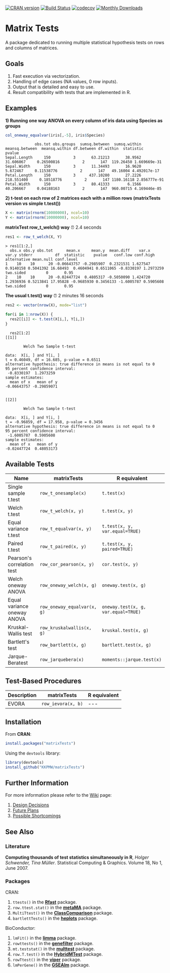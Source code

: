[![CRAN version](http://www.r-pkg.org/badges/version/matrixTests)](https://cran.r-project.org/package=matrixTests)
[![Build Status](https://travis-ci.com/KKPMW/matrixTests.svg?branch=master)](https://travis-ci.com/KKPMW/matrixTests)
[![codecov](https://codecov.io/gh/KKPMW/matrixTests/branch/master/graph/badge.svg)](https://codecov.io/gh/KKPMW/matrixTests)
[![Monthly Downloads](https://cranlogs.r-pkg.org/badges/matrixTests)](https://cranlogs.r-pkg.org/badges/matrixTests)

# Matrix Tests #

A package dedicated to running multiple statistical hypothesis tests on rows and columns of matrices.

## Goals ##

1. Fast execution via vectorization.
2. Handling of edge cases (NA values, 0 row inputs).
3. Output that is detailed and easy to use.
4. Result compatibility with tests that are implemented in R.

## Examples ##

**1) Running one way ANOVA on every column of iris data using Species as groups**

```r
col_oneway_equalvar(iris[,-5], iris$Species)
```
```
             obs.tot obs.groups  sumsq.between  sumsq.within  meansq.between  meansq.within df.between df.within  statistic       pvalue
Sepal.Length     150          3       63.21213       38.9562       31.606067     0.26500816          2       147  119.26450 1.669669e-31
Sepal.Width      150          3       11.34493       16.9620        5.672467     0.11538776          2       147   49.16004 4.492017e-17
Petal.Length     150          3      437.10280       27.2226      218.551400     0.18518776          2       147 1180.16118 2.856777e-91
Petal.Width      150          3       80.41333        6.1566       40.206667     0.04188163          2       147  960.00715 4.169446e-85
```

**2) t-test on each row of 2 matrices each with a million rows (matrixTests version vs simple t.test())**

```r
X <- matrix(rnorm(10000000), ncol=10)
Y <- matrix(rnorm(10000000), ncol=10)
```

**matrixTest row_t_welch() way** &#9200; 2.4 seconds

```r
res1 <- row_t_welch(X, Y)
```
```
> res1[1:2,]
  obs.x obs.y obs.tot      mean.x     mean.y  mean.diff    var.x     var.y stderr          df  statistic    pvalue   conf.low conf.high alternative mean.null conf.level
1    10    10      20 -0.06643757 -0.2985907  0.2321531 1.627547 0.9140158 0.5041392 16.68493  0.4604941 0.6511065 -0.8330197 1.2973259   two.sided         0       0.95
2    10    10      20 -0.02447724  0.4805317 -0.5050090 1.424720 1.2936936 0.5213841 17.95828 -0.9685930 0.3456133 -1.6005787 0.5905608   two.sided         0       0.95
```

**The usual t.test() way** &#9200; 2 minutes 16 seconds

```r
res2 <- vector(nrow(X), mode="list")

for(i in 1:nrow(X)) {
  res2[[i]] <- t.test(X[i,], Y[i,])
}
```

```
  res2[1:2]
[[1]]

        Welch Two Sample t-test

data:  X[i, ] and Y[i, ]
t = 0.46049, df = 16.685, p-value = 0.6511
alternative hypothesis: true difference in means is not equal to 0
95 percent confidence interval:
 -0.8330197  1.2973259
sample estimates:
  mean of x   mean of y
-0.06643757 -0.29859071


[[2]]

        Welch Two Sample t-test

data:  X[i, ] and Y[i, ]
t = -0.96859, df = 17.958, p-value = 0.3456
alternative hypothesis: true difference in means is not equal to 0
95 percent confidence interval:
 -1.6005787  0.5905608
sample estimates:
  mean of x   mean of y
-0.02447724  0.48053173
```

## Available Tests ##

|             Name                   |      matrixTests            |       R equivalent
|------------------------------------|-----------------------------|-------------------------------------
| Single sample t.test               | `row_t_onesample(x)`        | `t.test(x)`
| Welch t.test                       | `row_t_welch(x, y)`         | `t.test(x, y)`
| Equal variance t.test              | `row_t_equalvar(x, y)`      | `t.test(x, y, var.equal=TRUE)`
| Paired t.test                      | `row_t_paired(x, y)`        | `t.test(x, y, paired=TRUE)`
| Pearson's correlation test         | `row_cor_pearson(x, y)`     | `cor.test(x, y)`
| Welch oneway ANOVA                 | `row_oneway_welch(x, g)`    | `oneway.test(x, g)`
| Equal variance oneway ANOVA        | `row_oneway_equalvar(x, g)` | `oneway.test(x, g, var.equal=TRUE)`
| Kruskal-Wallis test                | `row_kruskalwallis(x, g)`   | `kruskal.test(x, g)`
| Bartlett's test                    | `row_bartlett(x, g)`        | `bartlett.test(x, g)`
| Jarque-Beratest                    | `row_jarquebera(x)`         | `moments::jarque.test(x)`

## Test-Based Procedures ##

|             Description            |      matrixTests            |       R equivalent
|------------------------------------|-----------------------------|-----------------------------------------
| EVORA                              | `row_ievora(x, b)`          | ---

## Installation ##

From **CRAN**:

```r
install.packages("matrixTests")
```

Using the `devtools` library:

```r
library(devtools)
install_github("KKPMW/matrixTests")
```

## Further Information ##

For more information please refer to the [Wiki](https://github.com/KKPMW/matrixTests/wiki) page:

1. [Design Decisions](https://github.com/KKPMW/matrixTests/wiki/Design-Decisions)
2. [Future Plans](https://github.com/KKPMW/matrixTests/wiki/Future-Plans)
3. [Possible Shortcomings](https://github.com/KKPMW/matrixTests/wiki/Possible-Shortcomings)

## See Also ##

### Literature ###

**Computing thousands of test statistics simultaneously in R**,
*Holger Schwender, Tina Müller*. Statistical Computing & Graphics. Volume 18, No 1, June 2007.

### Packages ###

CRAN:

1. `ttests()` in the [**Rfast**](https://CRAN.R-project.org/package=Rfast) package.
2. `row.ttest.stat()` in the [**metaMA**](https://CRAN.R-project.org/package=metaMA) package.
3. `MultiTtest()` in the [**ClassComparison**](https://CRAN.R-project.org/package=ClassComparison) package.
4. `bartlettTests()` in the [**heplots**](https://CRAN.R-project.org/package=heplots) package.

BioConductor:

1. `lmFit()` in the [**limma**](https://bioconductor.org/packages/release/bioc/html/limma.html) package.
2. `rowttests()` in the [**genefilter**](https://bioconductor.org/packages/release/bioc/html/genefilter.html) package.
3. `mt.teststat()` in the [**multtest**](https://www.bioconductor.org/packages/release/bioc/html/multtest.html) package.
4. `row.T.test()` in the [**HybridMTest**](https://www.bioconductor.org/packages/release/bioc/html/HybridMTest.html) package.
5. `rowTtest()` in the [**viper**](https://bioconductor.org/packages/release/bioc/html/viper.html) package.
6. `lmPerGene()` in the [**GSEAlm**](https://www.bioconductor.org/packages/release/bioc/html/GSEAlm.html) package.

